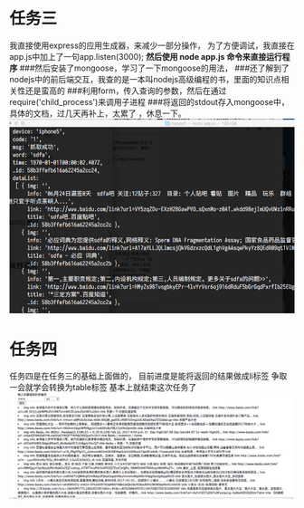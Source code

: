 # 任务三  
我直接使用express的应用生成器，来减少一部分操作，
为了方便调试，我直接在app.js中加上了一句app.listen(3000);
**然后使用 node app.js 命令来直接运行程序**
###然后安装了mongoose，学习了一下mongoose的用法，
###还了解到了nodejs中的前后端交互，我查的是一本叫nodejs高级编程的书，里面的知识点相关性还是蛮高的
###利用form，传入查询的参数，然后在通过require('child_process')来调用子进程
###将返回的stdout存入mongoose中，
具体的文档，过几天再补上，太累了 ，休息一下。
 ![image](https://github.com/inertiabeer/baidu-frontend/blob/master/%E7%BB%93%E6%9E%9C%E5%AE%9E%E4%BE%8B.png)
 
# 任务四			
任务四是在任务三的基础上面做的，
目前进度是能将返回的结果做成li标签
争取一会就学会转换为table标签
基本上就结束这次任务了
 ![image](https://github.com/inertiabeer/baidu-frontend/blob/master/%E4%BB%BB%E5%8A%A1%E5%9B%9B90%E8%BF%9B%E5%BA%A6.png)

